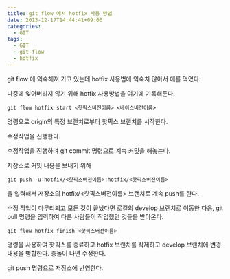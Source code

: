 ```yaml
---
title: git flow 에서 hotfix 사용 방법
date: 2013-12-17T14:44:41+09:00
categories:
  - GIT
tags:
  - GIT
  - git-flow
  - hotfix
---
```

git flow 에 익숙해져 가고 있는데 hotfix 사용법에 익숙치 않아서 애를 먹었다.

나중에 잊어버리지 않기 위해 hotfix 사용방법을 여기에 기록해둔다.

```
git flow hotfix start <핫픽스버전이름> <베이스버전이름>
```

명령으로 origin의 특정 브랜치로부터 핫픽스 브랜치를 시작한다.

수정작업을 진행한다.

수정작업을 진행하며 git commit 명령으로 계속 커밋을 해놓는다.

저장소로 커밋 내용을 보내기 위해

```
git push -u hotfix/<핫픽스버전이름>:hotfix/<핫픽스버전이름>
```

을 입력해서 저장소의 hotfix/<핫픽스버전이름> 브랜치로 계속 push를 한다.

수정 작업이 마무리되고 모든 것이 끝났다면 로컬의 develop 브랜치로 이동한 다음, git pull 명령을 입력하여 다른 사람들이 작업했던 것들을 받아온다.

```
git flow hotfix finish <핫픽스버전이름>
```

명령을 사용하여 핫픽스를 종료하고 hotfix 브랜치를 삭제하고 develop 브랜치에 변경 내용을 병합한다. 충돌이 나면 수정한다.

git push 명령으로 저장소에 반영한다.
